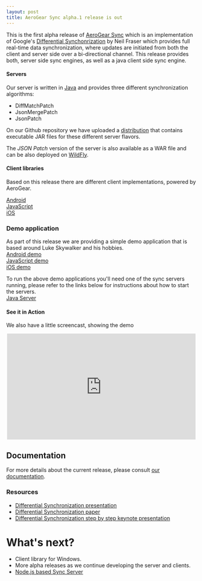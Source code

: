 ```yaml
---
layout: post
title: AeroGear Sync alpha.1 release is out
---
```


This is the first alpha release of [AeroGear Sync](https://aerogear.org/sync/) which is an implementation of Google's  [Differential Synchonrization](http://research.google.com/pubs/pub35605.html) by Neil Fraser which provides full real-time data synchronization,  where updates are initiated from both the client and server side over a bi-directional channel.  This release provides both, server side sync engines, as well as a java client side sync engine.

#### Servers

Our server is written in [Java](https://github.com/aerogear/aerogear-sync-server) and provides three different synchronization algorithms:

* DiffMatchPatch
* JsonMergePatch
* JsonPatch

On our Github repository we have uploaded a [distribution](https://github.com/aerogear/aerogear-sync-server/releases/tag/1.0.0-alpha.1) that contains executable JAR files for these different server flavors.

The _JSON Patch_ version of the server is also available as a WAR file and can be also deployed on [WildFly](https://github.com/aerogear/aerogear-sync-server/tree/master/server/server-wildfly).

#### Client libraries

Based on this release there are different client implementations, powered by AeroGear.

[Android](https://github.com/aerogear/aerogear-android-sync)  
[JavaScript](https://github.com/aerogear/aerogear-js)  
[iOS](https://github.com/aerogear/aerogear-ios-sync-client)


### Demo application
As part of this release we are providing a simple demo application that is based around Luke Skywalker and his hobbies.  
[Android demo](https://github.com/aerogear/aerogear-android-cookbook)   
[JavaScript demo](https://github.com/aerogear/aerogear-js-cookbook)   
[iOS demo](https://github.com/aerogear/aerogear-ios-cookbook)

To run the above demo applications you'll need one of the sync servers running, please refer to the links below for instructions about how to 
start the servers.  
[Java Server](https://github.com/danbev/aerogear-sync-server/releases/tag/1.0.0.Alpha1-SNAPSHOT)

#### See it in Action

We also have a little screencast, showing the demo

<center>
	<iframe src="https://player.vimeo.com/video/121332828" width="500" height="281" frameborder="0" webkitallowfullscreen mozallowfullscreen allowfullscreen></iframe>
</center>

## Documentation
For more details about the current release, please consult [our documentation](http://aerogear.org/sync).

### Resources
* [Differential Synchronization presentation](https://www.youtube.com/watch?v=S2Hp_1jqpY8)
* [Differential Synchronization paper](http://research.google.com/pubs/pub35605.html)
* [Differential Synchronization step by step keynote presentation](https://www.icloud.com/iw/#keynote/BAKHgqmqd5ETPe9ebKyBhSINoBo1QHaNPYeF/diffsync)

# What's next? 
* Client library for Windows. 
* More alpha releases as we continue developing the server and clients. 
* [Node.js based Sync Server](https://github.com/aerogear/aerogear-nodejs-sync-server)
